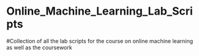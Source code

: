 # Online_Machine_Learning_Lab_Scripts
#Collection of all the lab scripts for the course on online machine learning as well as the coursework
